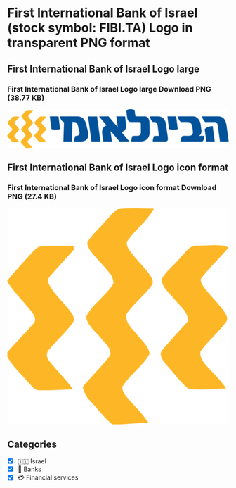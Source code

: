 # First International Bank of Israel (stock symbol: FIBI.TA) Logo in transparent PNG format

## First International Bank of Israel Logo large

### First International Bank of Israel Logo large Download PNG (38.77 KB)

![First International Bank of Israel Logo large Download PNG (38.77 KB)](/img/orig/FIBI.TA_BIG-c10913c7.png)

## First International Bank of Israel Logo icon format

### First International Bank of Israel Logo icon format Download PNG (27.4 KB)

![First International Bank of Israel Logo icon format Download PNG (27.4 KB)](/img/orig/FIBI.TA-09b5db1f.png)



## Categories
- [x] 🇮🇱 Israel
- [x] 🏦 Banks
- [x] 💳 Financial services
